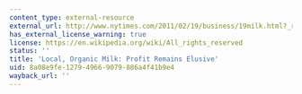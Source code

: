 ```yaml
---
content_type: external-resource
external_url: http://www.nytimes.com/2011/02/19/business/19milk.html?_r=1&pagewanted=2&hp
has_external_license_warning: true
license: https://en.wikipedia.org/wiki/All_rights_reserved
status: ''
title: 'Local, Organic Milk: Profit Remains Elusive'
uid: 8a08e9fe-1279-4966-9079-886a4f41b9e4
wayback_url: ''
---
```

